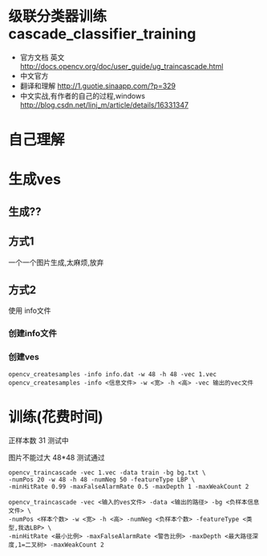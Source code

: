 # 级联分类器训练 cascade_classifier_training

* 官方文档 英文 http://docs.opencv.org/doc/user_guide/ug_traincascade.html
* 中文官方
* 翻译和理解 http://1.guotie.sinaapp.com/?p=329
* 中文实战,有作者的自己的过程,windows http://blog.csdn.net/linj_m/article/details/16331347

# 自己理解

# 生成ves

## 生成??

## 方式1

一个一个图片生成,太麻烦,放弃

## 方式2

使用 info文件

### 创建info文件

### 创建ves

    opencv_createsamples -info info.dat -w 48 -h 48 -vec 1.vec
    opencv_createsamples -info <信息文件> -w <宽> -h <高> -vec 输出的vec文件


# 训练(花费时间)
正样本数 31 测试中

图片不能过大 48*48 测试通过
```
opencv_traincascade -vec 1.vec -data train -bg bg.txt \
-numPos 20 -w 48 -h 48 -numNeg 50 -featureType LBP \
-minHitRate 0.99 -maxFalseAlarmRate 0.5 -maxDepth 1 -maxWeakCount 2
```
```
opencv_traincascade -vec <输入的ves文件> -data <输出的路径> -bg <负样本信息文件> \
-numPos <样本个数> -w <宽> -h <高> -numNeg <负样本个数> -featureType <类型,我选LBP> \
-minHitRate <最小比例> -maxFalseAlarmRate <警告比例> -maxDepth <最大路径深度,1=二叉树> -maxWeakCount 2
```